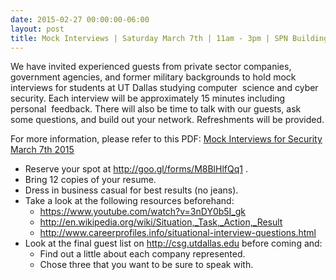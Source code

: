 ```yaml
---
date: 2015-02-27 00:00:00-06:00
layout: post
title: Mock Interviews | Saturday March 7th | 11am - 3pm | SPN Building
---
```


We have invited experienced guests from private sector companies, government agencies, and former military backgrounds to hold mock interviews for students at UT Dallas studying computer  science and cyber security. Each interview will be approximately 15 minutes including personal  feedback. There will also be time to talk with our guests, ask some questions, and build out your network. Refreshments will be provided.

For more information, please refer to this PDF: [Mock Interviews for Security March 7th 2015](https://csg.utdallas.edu/wp-content/uploads/2015/02/Mock-Interviews-for-Security-March-7th-2015.pdf)

-   Reserve your spot at <http://goo.gl/forms/M8BlHlfQq1> .
-   Bring 12 copies of your resume.
-   Dress in business casual for best results (no jeans).
-   Take a look at the following resources beforehand:
    -   <https://www.youtube.com/watch?v=3nDY0b5I_gk>
    -   <http://en.wikipedia.org/wiki/Situation,_Task,_Action,_Result>
    -   <http://www.careerprofiles.info/situational-interview-questions.html>
-   Look at the final guest list on http://csg.utdallas.edu before coming and:
    -   Find out a little about each company represented.
    -   Chose three that you want to be sure to speak with.
